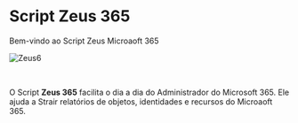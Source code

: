 # Script Zeus 365

Bem-vindo ao Script Zeus Microaoft 365 <br>

![Zeus6](https://github.com/user-attachments/assets/25c417dc-6545-4691-baaa-b46f2054c9e0)

<br>

O Script **Zeus 365** facilita o dia a dia do Administrador do Microsoft 365. Ele ajuda a Strair relatórios de objetos, identidades e recursos do Microaoft 365.

